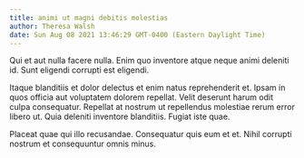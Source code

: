 ```yaml
---
title: animi ut magni debitis molestias
author: Theresa Walsh
date: Sun Aug 08 2021 13:46:29 GMT-0400 (Eastern Daylight Time)
---
```

Qui et aut nulla facere nulla. Enim quo inventore atque neque animi deleniti id. Sunt eligendi corrupti est eligendi.

 Itaque blanditiis et dolor delectus et enim natus reprehenderit et. Ipsam in quos officia aut voluptatem dolorem repellat. Velit deserunt harum odit culpa consequatur. Repellat at nostrum ut repellendus molestiae rerum error libero ut. Quia deleniti inventore blanditiis. Fugiat iste quae.

 Placeat quae qui illo recusandae. Consequatur quis eum et et. Nihil corrupti nostrum et consequuntur omnis minus.